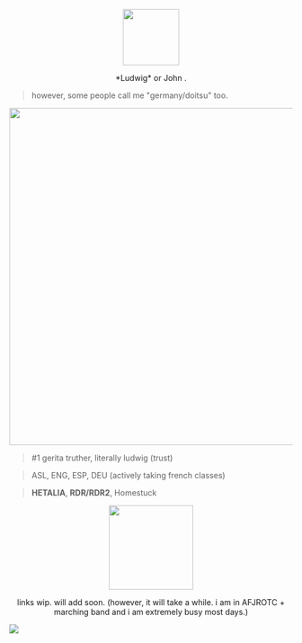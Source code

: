 <p align="center">
<img width="100" height="100" src="https://files.catbox.moe/d8t82u.png"
  </p>
  
<p align="center">
*Ludwig* or John .
  </p>

> however, some people call me "germany/doitsu" too.

  <p align="left">
  <img width="600" height="600"
src="https://files.catbox.moe/fuproj.png"
    </p>  

  >  #1 gerita truther, literally ludwig (trust)

> ASL, ENG, ESP, DEU (actively taking french classes)

> **HETALIA**, **RDR/RDR2**, Homestuck

<p align="center">
  <img width="150" height="150"
src="https://files.catbox.moe/mwi1j4.png"
    </p>

  
<p align="center">
links wip. will add soon. (however, it will take a while. i am in AFJROTC + marching band and i am extremely busy most days.)
</p>

![](https://komarev.com/ghpvc/?username=ludwigbeilschmidt&color=47613b)
